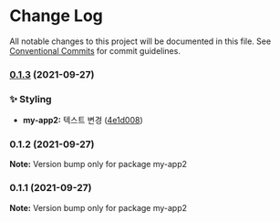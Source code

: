 # Change Log

All notable changes to this project will be documented in this file.
See [Conventional Commits](https://conventionalcommits.org) for commit guidelines.

### [0.1.3](https://github.com/yangtopia/lerna-repo/compare/my-app2@0.1.2...my-app2@0.1.3) (2021-09-27)


### :sparkles: Styling

* **my-app2:** 텍스트 변경 ([4e1d008](https://github.com/yangtopia/lerna-repo/commit/4e1d0082edf7fd8b42fe7cdf9d5a86a31845cffd))



### 0.1.2 (2021-09-27)

**Note:** Version bump only for package my-app2





### 0.1.1 (2021-09-27)

**Note:** Version bump only for package my-app2
